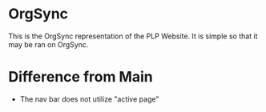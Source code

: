 # OrgSync
<p>This is the OrgSync representation of the PLP Website. It is simple so that it may be ran on OrgSync.</p>
<h1>Difference from Main</h1>
<ul>
    <li>The nav bar does not utilize "active page"</li>
</ul>
